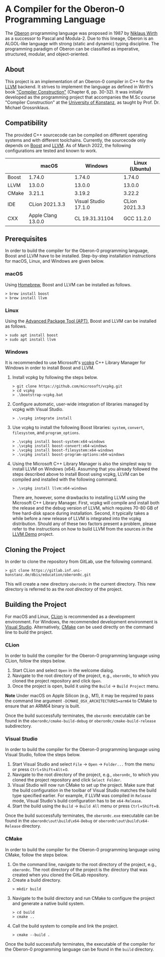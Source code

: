 # A Compiler for the Oberon-0 Programming Language

The [Oberon](https://www.ethoberon.ethz.ch) programming language was proposed in 1987 by
[Niklaus Wirth](https://people.inf.ethz.ch/wirth/) as a successor to Pascal and Modula-2. Due to this lineage, Oberon is
an ALGOL-like language with strong (static and dynamic) typing discipline. The programming paradigm of Oberon can be 
classified as imperative, structured, modular, and object-oriented.

## About

This project is an implementation of an Oberon-0 compiler in C++ for the [LLVM](http://llvm.org) backend. It strives to implement the language as defined in Wirth's book ["Compiler Construction"](http://www.ethoberon.ethz.ch/WirthPubl/CBEAll.pdf) (Chapter 6, pp. 30-32). It was initially developed as the programming project that accompanies the M.Sc course "Compiler Construction" at the [University of Konstanz](https://uni.kn), as taught by Prof. Dr. Michael Grossniklaus.

## Compatibility

The provided C++ sourcecode can be compiled on different operating systems and with different toolchains. Currently, the
sourcecode only depends on [Boost](https://www.boost.org) and [LLVM](https://llvm.org). As of March 2022, the 
following configurations are tested and known to work.

|       | macOS              | Windows              | Linux (Ubuntu) |
|-------|--------------------|----------------------|----------------|
| Boost | 1.74.0             | 1.74.0               | 1.74.0         |
| LLVM  | 13.0.0             | 13.0.0               | 13.0.0         |
| CMake | 3.21.1             | 3.19.2               | 3.22.2         |
| IDE   | CLion 2021.3.3     | Visual Studio 17.1.0 | CLion 2021.3.3 |
| CXX   | Apple Clang 13.0.0 | CL 19.31.31104       | GCC 11.2.0     |

## Prerequisites

In order to build the compiler for the Oberon-0 programming language, Boost and LLVM have to be installed. Step-by-step 
installation instructions for macOS, Linux, and Windows are given below.

### macOS

Using [Homebrew](https://brew.sh), Boost and LLVM can be installed as follows.
```
> brew install boost
> brew install llvm
```

### Linux

Using the [Advanced Package Tool (APT)](https://wiki.debian.org/Apt), Boost and LLVM can be installed as follows.
```
> sudo apt install boost
> sudo apt install llvm
```

### Windows

It is recommended to use Microsoft's [vcpkg](https://github.com/microsoft/vcpkg) C++ Library Manager for Windows in
order to install Boost and LLVM.

1. Install vcpkg by following the steps below.
   ```
   > git clone https://github.com/microsoft/vcpkg.git
   > cd vcpkg
   > .\bootstrap-vcpkg.bat
   ```
2. Configure automatic, user-wide integration of libraries managed by vcpkg with Visual Studio.
   ```
   > .\vcpkg integrate install
   ```
3. Use vcpkg to install the following Boost libraries: `system`, `convert`, `filesystem`, and `program_options`.
   ```
   > .\vcpkg install boost-system:x64-windows
   > .\vcpkg install boost-convert:x64-windows
   > .\vcpkg install boost-filesystem:x64-windows
   > .\vcpkg install boost-program-options:x64-windows
   ```
4. Using the Microsoft C++ Library Manager is also the simplest way to install LLVM on Windows (x64). Assuming that you 
   already followed the steps described above to install Boost using vcpkg, LLVM can be compiled and installed with the 
   following command.
   ```
   > .\vcpkg install llvm:x64-windows
   ```
   There are, however, some drawbacks to installing LLVM using the Microsoft C++ Library Manager. First, vcpkg will 
   compile and install both the release and the debug version of LLVM, which requires 70-80 GB of free hard-disk space 
   during installation. Second, it typically takes a while before a new release of LLVM is integrated into the vcpkg 
   distribution. Should any of these two factors present a problem, please refer to the instructions on how to build 
   LLVM from the sources in the [LLVM Demo](https://gitlab.inf.uni-konstanz.de/dbis/education/llvm-demo) project.
 
## Cloning the Project

In order to clone the repository from GitLab, use the following command.
```
> git clone https://gitlab.inf.uni-konstanz.de/dbis/education/oberon0c.git
```
This will create a new directory `oberon0c` in the current directory. This new directory is referred to as the *root 
directory* of the project.  

## Building the Project

For macOS and Linux, [CLion](https://www.jetbrains.com/clion/) is recommended as a development environment. For Windows, 
the recommended development environment is [Visual Studio](https://visualstudio.microsoft.com/vs/). Alternatively, 
[CMake](https://cmake.org) can be used directly on the command line to build the project.

### CLion

In order to build the compiler for the Oberon-0 programming language using CLion, follow the steps below.

1. Start CLion and select `Open` in the welcome dialog.
2. Navigate to the root directory of the project, e.g., `oberon0c`, to which you cloned the project repository and 
   click `Open`.
4. Once the project is open, build it using the `Build` → `Build Project` menu.

**Note** Under macOS on Apple Silicon (e.g., M1), it may be required to pass the command line argument 
`-DCMAKE_OSX_ARCHITECTURES=arm64` to CMake to ensure that an ARM64 binary is built.

Once the build successfully terminates, the `oberon0c` executable can be found in the `oberon0c/cmake-build-debug` or 
`oberon0c/cmake-build-release` subdirectory.

### Visual Studio

In order to build the compiler for the Oberon-0 programming language using Visual Studio, follow the steps below.

1. Start Visual Studio and select `File` → `Open` → `Folder...` from the menu or press `Ctrl`+`Shift`+`Alt`+`O`.
2. Navigate to the root directory of the project, e.g., `oberon0c`, to which you cloned the project repository and 
   click `Select Folder`.
4. Visual Studio will now run CMake to set up the project. Make sure that the build configuration in the toolbar of 
   Visual Studio matches the build type specified earlier. For example, if LLVM was compiled in `Release` mode, Visual 
   Studio's build configuration has to be `x64-Release`.
5. Start the build using the `Build` → `Build All` menu or press `Ctrl`+`Shift`+`B`.

Once the build successfully terminates, the `oberon0c.exe` executable can be found in the 
`oberon0c\out\build\x64-Debug` or `oberon0c\out\build\x64-Release` directory.

### CMake

In order to build the compiler for the Oberon-0 programming language using CMake, follow the steps below.

1. On the command line, navigate to the root directory of the project, e.g., `oberon0c`. The root directory of the 
   project is the directory that was created when you cloned the GitLab repository.
2. Create a build directory.
   ```
   > mkdir build
   ```
3. Navigate to the build directory and run CMake to configure the project and generate a native build system.
   ```
   > cd build
   > cmake ..
   ```
4. Call the build system to compile and link the project.
   ```
   > cmake --build .
   ```

Once the build successfully terminates, the executable of the compiler for the Oberon-0 programming language can be 
found in the `build` directory. 